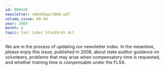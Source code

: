 ```yaml
---
id: 000420
newsletter: v08n04apr2008.pdf
volume_issue: 08-04
year: 2008
month: 4
topic: Fair Labor Standards Act
---
```


We are in the process of updating our newsletter index. In the meantime, please enjoy this issue, published in 2008, about state auditor guidance on volunteers, problems that may arise when compensatory time is requested, and whether training time is compensable under the FLSA.
